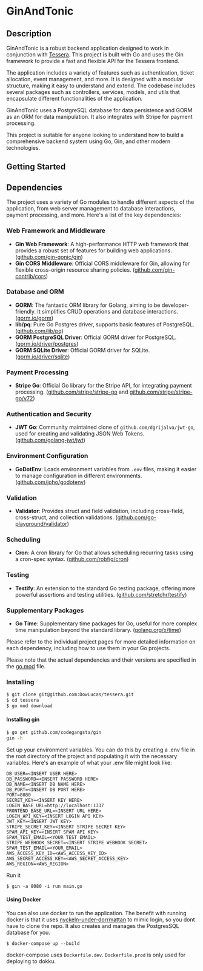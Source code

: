 # GinAndTonic

## Description

GinAndTonic is a robust backend application designed to work in conjunction with [Tessera](https://github.com/DowLucas/tessera). This project is built with Go and uses the Gin framework to provide a fast and flexible API for the Tessera frontend.

The application includes a variety of features such as authentication, ticket allocation, event management, and more. It is designed with a modular structure, making it easy to understand and extend. The codebase includes several packages such as controllers, services, models, and utils that encapsulate different functionalities of the application.

GinAndTonic uses a PostgreSQL database for data persistence and GORM as an ORM for data manipulation. It also integrates with Stripe for payment processing.

This project is suitable for anyone looking to understand how to build a comprehensive backend system using Go, Gin, and other modern technologies.

## Getting Started

## Dependencies

The project uses a variety of Go modules to handle different aspects of the application, from web server management to database interactions, payment processing, and more. Here's a list of the key dependencies:

### Web Framework and Middleware

- **Gin Web Framework**: A high-performance HTTP web framework that provides a robust set of features for building web applications. ([github.com/gin-gonic/gin](https://github.com/gin-gonic/gin))
- **Gin CORS Middleware**: Official CORS middleware for Gin, allowing for flexible cross-origin resource sharing policies. ([github.com/gin-contrib/cors](https://github.com/gin-contrib/cors))

### Database and ORM

- **GORM**: The fantastic ORM library for Golang, aiming to be developer-friendly. It simplifies CRUD operations and database interactions. ([gorm.io/gorm](https://gorm.io/gorm))
- **lib/pq**: Pure Go Postgres driver, supports basic features of PostgreSQL. ([github.com/lib/pq](https://github.com/lib/pq))
- **GORM PostgreSQL Driver**: Official GORM driver for PostgreSQL. ([gorm.io/driver/postgres](https://gorm.io/docs/connecting_to_the_database.html#PostgreSQL))
- **GORM SQLite Driver**: Official GORM driver for SQLite. ([gorm.io/driver/sqlite](https://gorm.io/docs/connecting_to_the_database.html#SQLite))

### Payment Processing

- **Stripe Go**: Official Go library for the Stripe API, for integrating payment processing. ([github.com/stripe/stripe-go](https://github.com/stripe/stripe-go) and [github.com/stripe/stripe-go/v72](https://github.com/stripe/stripe-go))

### Authentication and Security

- **JWT Go**: Community maintained clone of `github.com/dgrijalva/jwt-go`, used for creating and validating JSON Web Tokens. ([github.com/golang-jwt/jwt](https://github.com/golang-jwt/jwt))

### Environment Configuration

- **GoDotEnv**: Loads environment variables from `.env` files, making it easier to manage configuration in different environments. ([github.com/joho/godotenv](https://github.com/joho/godotenv))

### Validation

- **Validator**: Provides struct and field validation, including cross-field, cross-struct, and collection validations. ([github.com/go-playground/validator](https://github.com/go-playground/validator))

### Scheduling

- **Cron**: A cron library for Go that allows scheduling recurring tasks using a cron-spec syntax. ([github.com/robfig/cron](https://github.com/robfig/cron))

### Testing

- **Testify**: An extension to the standard Go testing package, offering more powerful assertions and testing utilities. ([github.com/stretchr/testify](https://github.com/stretchr/testify))

### Supplementary Packages

- **Go Time**: Supplementary time packages for Go, useful for more complex time manipulation beyond the standard library. ([golang.org/x/time](https://golang.org/x/time))

Please refer to the individual project pages for more detailed information on each dependency, including how to use them in your Go projects.


Please note that the actual dependencies and their versions are specified in the [go.mod](go.mod) file.

### Installing

```bash
$ git clone git@github.com:DowLucas/tessera.git
$ cd tessera
$ go mod download
```

#### Installing gin

```bash
$ go get github.com/codegangsta/gin
gin -h
```

Set up your environment variables. You can do this by creating a .env file in the root directory of the project and populating it with the necessary variables. Here's an example of what your .env file might look like:

```
DB_USER=<INSERT USER HERE>
DB_PASSWORD=<INSERT PASSWORD HERE>
DB_NAME=<INSERT DB NAME HERE>
DB_PORT=<INSERT DB PORT HERE>
PORT=8080
SECRET_KEY=<INSERT KEY HERE>
LOGIN_BASE_URL=http://localhost:1337
FRONTEND_BASE_URL=<INSERT URL HERE>
LOGIN_API_KEY=<INSERT LOGIN API KEY>
JWT_KEY=<INSERT JWT KEY>
STRIPE_SECRET_KEY=<INSERT STRIPE SECRET KEY>
SPAM_API_KEY=<INSERT SPAM API KEY>
SPAM_TEST_EMAIL=<YOUR TEST EMAIL>
STRIPE_WEBHOOK_SECRET=<INSERT STRIPE WEBHOOK SECRET>
SPAM_TEST_EMAIL=<YOUR_EMAIL>
AWS_ACCESS_KEY_ID=<AWS_ACCESS_KEY_ID>
AWS_SECRET_ACCESS_KEY=<AWS_SECRET_ACCESS_KEY>
AWS_REGION=<AWS_REGION>
```

Run it

```
$ gin -a 8080 -i run main.go
```

#### Using Docker

You can also use docker to run the application. The benefit with running docker is that it uses [nyckeln-under-dorrmattan](https://github.com/datasektionen/nyckeln-under-dorrmattan) to mimic login, so you dont have to clone the repo. It also creates and manages the PostgresSQL database for you.

    $ docker-compose up --build

docker-compose uses `Dockerfile.dev`. `Dockerfile.prod` is only used for deploying to dokku.
